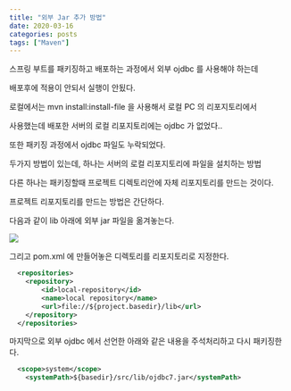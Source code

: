 ```yaml
---
title: "외부 Jar 추가 방법"
date: 2020-03-16
categories: posts
tags: ["Maven"]
---
```


스프링 부트를 패키징하고 배포하는 과정에서 외부 ojdbc 를 사용해야 하는데 

배포후에 적용이 안되서 실행이 안됬다.

로컬에서는 mvn install:install-file 을 사용해서 로컬 PC 의 리포지토리에서

사용했는데 배포한 서버의 로컬 리포지토리에는 ojdbc 가 없었다..

또한 패키징 과정에서 ojdbc 파일도 누락되었다.

두가지 방법이 있는데, 하나는 서버의 로컬 리포지토리에 파일을 설치하는 방법

다른 하나는 패키징할때 프로젝트 디렉토리안에 자체 리포지토리를 만드는 것이다.

프로젝트 리포지토리를 만드는 방법은 간단하다.

다음과 같이 lib 아래에 외부 jar 파일을 옮겨놓는다.

<div style="width: 100%">
  <img src="https://subji.github.io/assets/images/externalojdbcpackaging_1.PNG">
</div>

그리고 pom.xml 에 만들어놓은 디렉토리를 리포지토리로 지정한다.

```xml
  <repositories>
    <repository>
        <id>local-repository</id>
        <name>local repository</name>
        <url>file://${project.basedir}/lib</url>
    </repository>
  </repositories>
```

마지막으로 외부 ojdbc 에서 선언한 아래와 같은 내용을 주석처리하고 다시 패키징한다.

```xml
  <scope>system</scope>
	<systemPath>${basedir}/src/lib/ojdbc7.jar</systemPath>
```